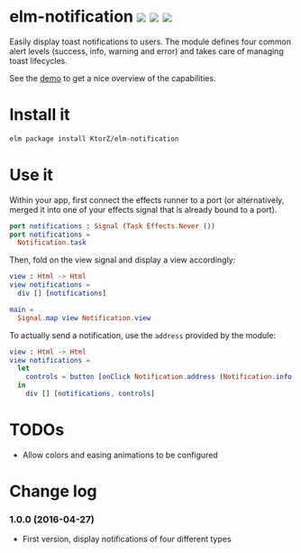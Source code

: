 # elm-notification [![](https://img.shields.io/badge/documentation-1.0.0-yellow.svg?style=flat-square)](http://package.elm-lang.org/packages/KtorZ/elm-notification/latest/) ![](https://img.shields.io/badge/license-mit-blue.svg?style=flat-square) ![](https://img.shields.io/badge/gluten-free-green.svg?style=flat-square)


Easily display toast notifications to users. The module defines four common alert levels (success,
info, warning and error) and takes care of managing toast lifecycles.

See the [demo](https://ktorz.github.io/elm-notification) to get a nice overview of the capabilities.

# Install it

```bash
elm package install KtorZ/elm-notification
```

# Use it

Within your app, first connect the effects runner to a port (or alternatively, merged it into
one of your effects signal that is already bound to a port).

```elm
port notifications : Signal (Task Effects.Never ())
port notifications =
  Notification.task
```

Then, fold on the view signal and display a view accordingly:

```elm
view : Html -> Html
view notifications =
  div [] [notifications] 

main =
  Signal.map view Notification.view
```

To actually send a notification, use the `address` provided by the module:

```elm
view : Html -> Html
view notifications =
  let
    controls = button [onClick Notification.address (Notification.info "Elm rocks!")]
  in
    div [] [notifications, controls]
```

# TODOs

- Allow colors and easing animations to be configured

# Change log

### 1.0.0 (2016-04-27)

- First version, display notifications of four different types


